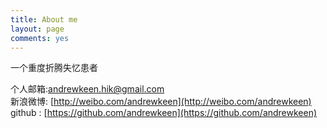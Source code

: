```yaml
---
title: About me
layout: page
comments: yes
---
```

  
一个重度折腾失忆患者

个人邮箱:andrewkeen.hik@gmail.com      
新浪微博: [http://weibo.com/andrewkeen](http://weibo.com/andrewkeen)      
github : [https://github.com/andrewkeen](https://github.com/andrewkeen)      
